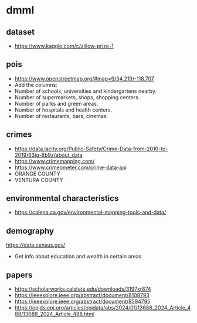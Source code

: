 # dmml

## dataset
- https://www.kaggle.com/c/zillow-prize-1

## pois
- https://www.openstreetmap.org/#map=9/34.219/-118.707
- Add the columns:
- Number of schools, universities and kindergartens nearby.
- Number of supermarkets, shops, shopping centers.
- Number of parks and green areas.
- Number of hospitals and health centers.
- Number of restaurants, bars, cinemas.

## crimes
- https://data.lacity.org/Public-Safety/Crime-Data-from-2010-to-2019/63jg-8b9z/about_data
- https://www.crimemapping.com/
- https://www.crimeometer.com/crime-data-api
- ORANGE COUNTY
- VENTURA COUNTY

## environmental characteristics
- https://calepa.ca.gov/environmental-mapping-tools-and-data/

## demography
https://data.census.gov/
- Get info about education and wealth in certain areas

## papers
- https://scholarworks.calstate.edu/downloads/3197xr874
- https://ieeexplore.ieee.org/abstract/document/8108793
- https://ieeexplore.ieee.org/abstract/document/8594795
- https://epjds.epj.org/articles/epjdata/abs/2024/01/13688_2024_Article_488/13688_2024_Article_488.html
